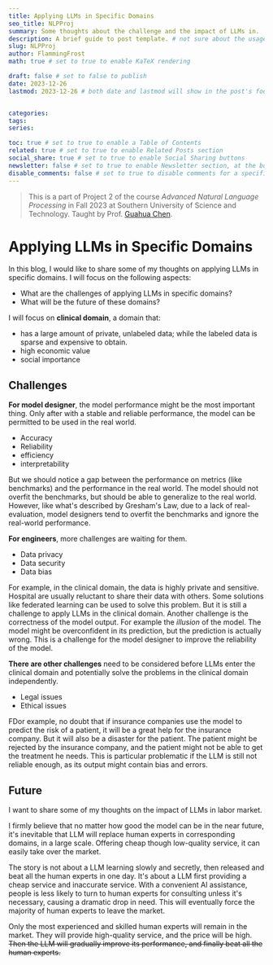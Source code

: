 ```yaml
---
title: Applying LLMs in Specific Domains
seo_title: NLPProj
summary: Some thoughts about the challenge and the impact of LLMs in.
description: A brief guide to post template. # not sure about the usage
slug: NLPProj
author: FlammingFrost
math: true # set to true to enable KaTeX rendering

draft: false # set to false to publish
date: 2023-12-26
lastmod: 2023-12-26 # both date and lastmod will show in the post's footer


categories:
tags:
series: 

toc: true # set to true to enable a Table of Contents
related: true # set to true to enable Related Posts section
social_share: true # set to true to enable Social Sharing buttons
newsletter: false # set to true to enable Newsletter section, at the bottom of the page
disable_comments: false # set to true to disable comments for a specific post
---
```


> This is a part of Project 2 of the course *Advanced Natural Language Processing* in Fall 2023 at Southern University of Science and Technology. Taught by Prof. [Guahua Chen](https://faculty.sustech.edu.cn/?tagid=chengh3&iscss=1&snapid=1&orderby=date&go=1).

# Applying LLMs in Specific Domains

In this blog, I would like to share some of my thoughts on applying LLMs in specific domains. I will focus on the following aspects:
- What are the challenges of applying LLMs in specific domains?
- What will be the future of these domains?

I will focus on **clinical domain**, a domain that:
- has a large amount of private, unlabeled data; while the labeled data is sparse and expensive to obtain.
- high economic value
- social importance

## Challenges
**For model designer**, the model performance might be the most important thing. Only after with a stable and reliable performance, the model can be permitted to be used in the real world. 
- Accuracy
- Reliability
- efficiency
- interpretability

But we should notice a gap between the performance on metrics (like benchmarks) and the performance in the real world. The model should not overfit the benchmarks, but should be able to generalize to the real world. However, like what's described by Gresham's Law, due to a lack of real-evaluation, model designers tend to overfit the benchmarks and ignore the real-world performance.

**For engineers**, more challenges are waiting for them.
- Data privacy
- Data security
- Data bias

For example, in the clinical domain, the data is highly private and sensitive. Hospital are usually reluctant to share their data with others. Some solutions like federated learning can be used to solve this problem. But it is still a challenge to apply LLMs in the clinical domain. Another challenge is the correctness of the model output. For example the *illusion* of the model. The model might be overconfident in its prediction, but the prediction is actually wrong. This is a challenge for the model designer to improve the reliability of the model.

**There are other challenges** need to be considered before LLMs enter the clinical domain and potentially solve the problems in the clinical domain independently.

- Legal issues
- Ethical issues

FDor example, no doubt that if insurance companies use the model to predict the risk of a patient, it will be a great help for the insurance company. But it will also be a disaster for the patient. The patient might be rejected by the insurance company, and the patient might not be able to get the treatment he needs. This is particular problematic if the LLM is still not reliable enough, as its output might contain bias and errors.

## Future

I want to share some of my thoughts on the impact of LLMs in labor market.

I firmly believe that no matter how good the model can be in the near future, it's inevitable that LLM will replace human experts in corresponding domains, in a large scale. Offering cheap though low-quality service, it can easily take over the market.

The story is not about a LLM learning slowly and secretly, then released and beat all the human experts in one day. It's about a LLM first providing a cheap service and inaccurate service. With a convenient AI assistance, people is less likely to turn to human experts for consulting unless it's necessary, causing a dramatic drop in need. This will eventually force the majority of human experts to leave the market.

Only the most experienced and skilled human experts will remain in the market. They will provide high-quality service, and the price will be high.
~~Then the LLM will gradually improve its performance, and finally beat all the human experts.~~